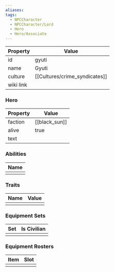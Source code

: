 ```yaml
---
aliases: 
tags:
  - NPCCharacter
  - NPCCharacter/Lord
  - Hero
  - Hero/Associate
---
```


| Property  | Value                |
| :-------- | -------------------- |
| id        | gyuti                |
| name      | Gyuti                |
| culture   | [[Cultures/crime_syndicates]] |
| wiki link |                      |
### Hero
| Property | Value         |
| -------- | ------------- |
| faction  | [[black_sun]] |
| alive    | true          |
| text     |               |

### Abilities
| Name |
| :--: |
|      |

### Traits
| Name | Value |
| ---- | ----- |
|      |       |

### Equipment Sets
| Set | Is Civilian |
| --- | ----------- |
|     |             |

### Equipment Rosters
| Item | Slot |
| ---- | ---- |
|      |      |
